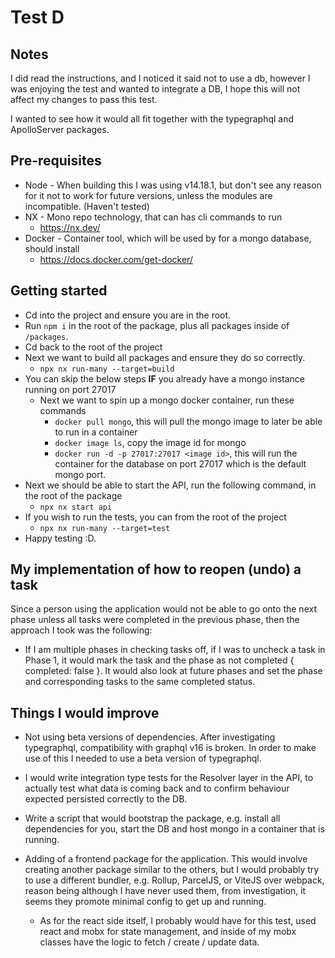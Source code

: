 # Test D

## Notes

I did read the instructions, and I noticed it said not to use a db, however I was enjoying the test and wanted to integrate a DB, I hope this will not affect my changes to pass this test. 

I wanted to see how it would all fit together with the typegraphql and ApolloServer packages. 

## Pre-requisites

* Node - When building this I was using v14.18.1, but don't see any reason for it not to work for future versions, unless the modules are incompatible. (Haven't tested)
* NX - Mono repo technology, that can has cli commands to run
  * https://nx.dev/
* Docker - Container tool, which will be used by for a mongo database, should install
  * https://docs.docker.com/get-docker/

## Getting started

* Cd into the project and ensure you are in the root.
* Run `npm i` in the root of the package, plus all packages inside of `/packages`.
* Cd back to the root of the project
* Next we want to build all packages and ensure they do so correctly.
  * `npx nx run-many --target=build`
* You can skip the below steps **IF** you already have a mongo instance running on port 27017
  * Next we want to spin up a mongo docker container, run these commands 
    * `docker pull mongo`, this will pull the mongo image to later be able to run in a container
    * `docker image ls`, copy the image id for mongo
    * `docker run -d -p 27017:27017 <image id>`, this will run the container for the database on port 27017 which is the default mongo port. 
* Next we should be able to start the API, run the following command, in the root of the package
  * `npx nx start api`
* If you wish to run the tests, you can from the root of the project
  * `npx nx run-many --target=test`
* Happy testing :D.

## My implementation of how to reopen (undo) a task

Since a person using the application would not be able to go onto the next phase unless all tasks were completed in the previous phase, then the approach I took was the following:

* If I am multiple phases in checking tasks off, if I was to uncheck a task in Phase 1, it would mark the task and the phase as not completed { completed: false }. It would also look at future phases and set the phase and corresponding tasks to the same completed status.

## Things I would improve

* Not using beta versions of dependencies. After investigating typegraphql, compatibility with graphql v16 is broken. In order to make use of this I needed to use a beta version of typegraphql.

* I would write integration type tests for the Resolver layer in the API, to actually test what data is coming back and to confirm behaviour expected persisted correctly to the DB.

* Write a script that would bootstrap the package, e.g. install all dependencies for you, start the DB and host mongo in a container that is running.
  
* Adding of a frontend package for the application. This would involve creating another package similar to the others, but I would probably try to use a different bundler, e.g. Rollup, ParcelJS, or ViteJS over webpack, reason being although I have never used them, from investigation, it seems they promote minimal config to get up and running.
  * As for the react side itself, I probably would have for this test, used react and mobx for state management, and inside of my mobx classes have the logic to fetch / create / update data.
